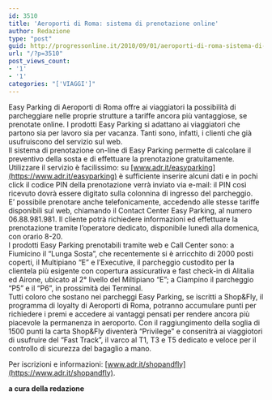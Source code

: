 ```yaml
---
id: 3510
title: 'Aeroporti di Roma: sistema di prenotazione online'
author: Redazione
type: "post"
guid: http://progressonline.it/2010/09/01/aeroporti-di-roma-sistema-di-prenotazione-online/
url: "/?p=3510"
post_views_count:
- '1'
- '1'
categories: "['VIAGGI']"
---
```


Easy Parking di Aeroporti di Roma offre ai viaggiatori la possibilità di parcheggiare nelle proprie strutture a tariffe ancora più vantaggiose, se prenotate online. I prodotti Easy Parking si adattano ai viaggiatori che partono sia per lavoro sia per vacanza. Tanti sono, infatti, i clienti che già usufruiscono del servizio sul web.  
Il sistema di prenotazione on-line di Easy Parking permette di calcolare il preventivo della sosta e di effettuare la prenotazione gratuitamente.  
Utilizzare il servizio è facilissimo: su [www.adr.it/easyparking](https://www.adr.it/easyparking) è sufficiente inserire alcuni dati e in pochi click il codice PIN della prenotazione verrà inviato via e-mail: il PIN così ricevuto dovrà essere digitato sulla colonnina di ingresso del parcheggio.  
E’ possibile prenotare anche telefonicamente, accedendo alle stesse tariffe disponibili sul web, chiamando il Contact Center Easy Parking, al numero 06.88.981.981. Il cliente potrà richiedere informazioni ed effettuare la prenotazione tramite l’operatore dedicato, disponibile lunedì alla domenica, con orario 8-20.  
I prodotti Easy Parking prenotabili tramite web e Call Center sono: a Fiumicino il “Lunga Sosta”, che recentemente si è arricchito di 2000 posti coperti, il Multipiano “E” e l’Executive, il parcheggio custodito per la clientela più esigente con copertura assicurativa e fast check-in di Alitalia ed Airone, ubicato al 2° livello del Miltipiano “E”; a Ciampino il parcheggio “P5” e il “P6”, in prossimità dei Terminal.  
Tutti coloro che sostano nei parcheggi Easy Parking, se iscritti a Shop&amp;Fly, il programma di loyalty di Aeroporti di Roma, potranno accumulare punti per richiedere i premi e accedere ai vantaggi pensati per rendere ancora più piacevole la permanenza in aeroporto. Con il raggiungimento della soglia di 1500 punti la carta Shop&amp;Fly diventerà “Privilege” e consenitrà ai viaggiotori di usufruire del “Fast Track”, il varco al T1, T3 e T5 dedicato e veloce per il controllo di sicurezza del bagaglio a mano.

Per iscrizioni e informazioni: [www.adr.it/shopandfly](https://www.adr.it/shopandfly).

**a cura della redazione**